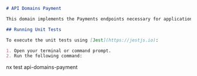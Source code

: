 ```markdown
# API Domains Payment

This domain implements the Payments endpoints necessary for applications and potentially other systems.

## Running Unit Tests

To execute the unit tests using [Jest](https://jestjs.io):

1. Open your terminal or command prompt.
2. Run the following command:
   ```
   nx test api-domains-payment
   ```
```